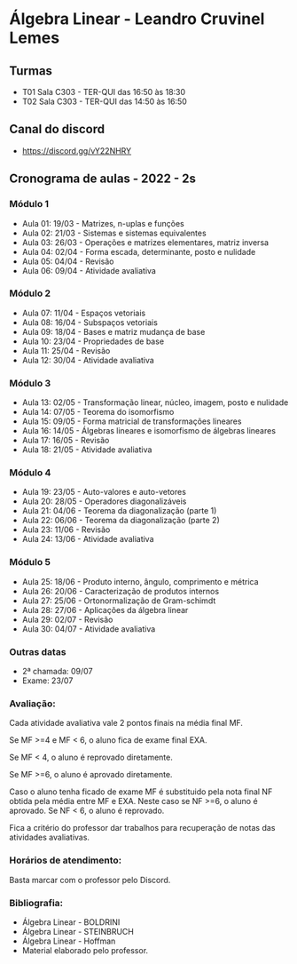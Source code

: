 # Álgebra Linear - Leandro Cruvinel Lemes

## Turmas

- T01 Sala C303 - TER-QUI das 16:50 às 18:30
- T02 Sala C303 - TER-QUI das 14:50 às 16:50

## Canal do discord

- https://discord.gg/vY22NHRY

## Cronograma de aulas - 2022 - 2s

### Módulo 1

- Aula 01: 19/03 - Matrizes, n-uplas e funções
- Aula 02: 21/03 - Sistemas e sistemas equivalentes
- Aula 03: 26/03 - Operações e matrizes elementares, matriz inversa
- Aula 04: 02/04 - Forma escada, determinante, posto e nulidade
- Aula 05: 04/04 - Revisão
- Aula 06: 09/04 - Atividade avaliativa

### Módulo 2

- Aula 07: 11/04 - Espaços vetoriais
- Aula 08: 16/04 - Subspaços vetoriais
- Aula 09: 18/04 - Bases e matriz mudança de base
- Aula 10: 23/04 - Propriedades de base
- Aula 11: 25/04 - Revisão
- Aula 12: 30/04 - Atividade avaliativa

### Módulo 3

- Aula 13: 02/05 - Transformação linear, núcleo, imagem, posto e nulidade
- Aula 14: 07/05 - Teorema do isomorfismo
- Aula 15: 09/05 - Forma matricial de transformações lineares
- Aula 16: 14/05 - Álgebras lineares e isomorfismo de álgebras lineares
- Aula 17: 16/05 - Revisão
- Aula 18: 21/05 - Atividade avaliativa

### Módulo 4

- Aula 19: 23/05 - Auto-valores e auto-vetores
- Aula 20: 28/05 - Operadores diagonalizáveis
- Aula 21: 04/06 - Teorema da diagonalização (parte 1)
- Aula 22: 06/06 - Teorema da diagonalização (parte 2)
- Aula 23: 11/06 - Revisão
- Aula 24: 13/06 - Atividade avaliativa

### Módulo 5

- Aula 25: 18/06 - Produto interno, ângulo, comprimento e métrica
- Aula 26: 20/06 - Caracterização de produtos internos
- Aula 27: 25/06 - Ortonormalização de Gram-schimdt
- Aula 28: 27/06 - Aplicações da álgebra linear
- Aula 29: 02/07 - Revisão
- Aula 30: 04/07 - Atividade avaliativa

### Outras datas

- 2ª chamada: 09/07
- Exame: 23/07

### Avaliação:
Cada atividade avaliativa vale 2 pontos finais na média final MF.

Se MF >=4 e MF < 6, o aluno fica de exame final EXA.

Se MF < 4, o aluno é reprovado diretamente.

Se MF >=6, o aluno é aprovado diretamente.

Caso o aluno tenha ficado de exame MF é substituido pela nota final NF obtida pela média entre MF e EXA. Neste caso se NF >=6, o aluno é aprovado. Se NF < 6, o aluno é reprovado.

Fica a critério do professor dar trabalhos para recuperação de notas das atividades avaliativas.

### Horários de atendimento:
Basta marcar com o professor pelo Discord.

### Bibliografia:

- Álgebra Linear - BOLDRINI
- Álgebra Linear - STEINBRUCH
- Álgebra Linear - Hoffman
- Material elaborado pelo professor. 
